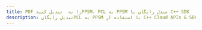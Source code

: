---title: PDF را به  تبدیل کنیدPPSM، PCL به PPSM مبدل رایگان یا C++ SDKdescription: تبدیل رایگانPCL به PPSM با استفاده از C++ Cloud APIs & SDK همچنین اسناد PDF را در Cloud ایجاد، ویرایش و رندر کنید.---